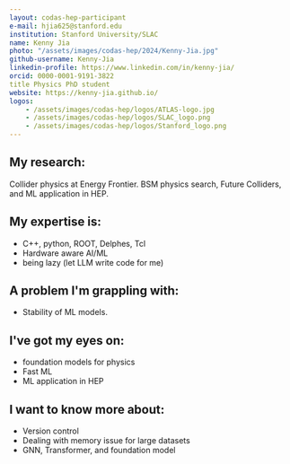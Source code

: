 ```yaml
---
layout: codas-hep-participant
e-mail: hjia625@stanford.edu
institution: Stanford University/SLAC
name: Kenny Jia
photo: "/assets/images/codas-hep/2024/Kenny-Jia.jpg"
github-username: Kenny-Jia
linkedin-profile: https://www.linkedin.com/in/kenny-jia/
orcid: 0000-0001-9191-3822
title Physics PhD student
website: https://kenny-jia.github.io/
logos:
    - /assets/images/codas-hep/logos/ATLAS-logo.jpg
    - /assets/images/codas-hep/logos/SLAC_logo.png
    - /assets/images/codas-hep/logos/Stanford_logo.png
---
```


## My research:
Collider physics at Energy Frontier. BSM physics search, Future Colliders, and ML application in HEP.

## My expertise is:
- C++, python, ROOT, Delphes, Tcl
- Hardware aware AI/ML
- being lazy (let LLM write code for me)

## A problem I'm grappling with:
- Stability of ML models.

## I've got my eyes on:
- foundation models for physics
- Fast ML
- ML application in HEP

## I want to know more about:
- Version control
- Dealing with memory issue for large datasets
- GNN, Transformer, and foundation model

